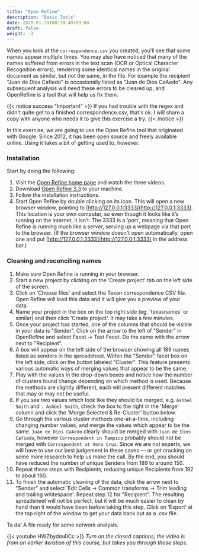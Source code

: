 ```yaml
---
title: "Open Refine"
description: "Basic Tools"
date: 2020-01-28T00:10:48+09:00
draft: false
weight: -3
---
```


When you look at the `correspondence.csv` you created, you'll see that some names appear multiple times. You may also have noticed that many of the names suffered from errors in the text scan (OCR or Optical Character Recognition errors), rendering some identical names in the original document as similar, but not the same, in the file. For example the recipient "Juan de Dios Cafiedo" is occasionally listed as "Juan de Dios CaAedo". Any subsequent analysis will need these errors to be cleared up, and OpenRefine is a tool that will help us fix them.

{{< notice success "Important" >}} If you had trouble with the regex and didn't quite get to a finished correspondence.csv, that's ok. I will share a copy with anyone who needs it to give this exercise a try.
{{< /notice >}}

In this exercise, we are going to use the Open Refine tool that originated with Google. Since 2012, it has been open source and freely available online. Using it takes a bit of getting used to, however.

### Installation

Start by doing the following:

1. Visit the [Open Refine home page](http://openrefine.org/) and watch the three videos.
2. Download [Open Refine 3.3](http://openrefine.org/download.html) to your machine.
3. Follow the installation instructions.
4. Start Open Refine by double clicking on its icon. This will open a new browser window, pointing to [http://127.0.0.1:3333](http://127.0.0.1:3333). This location is your own computer, so even though it looks like it’s running on the internet, it isn’t. The 3333 is a ‘port’, meaning that Open Refine is running much like a server, serving up a webpage via that port to the browser. (If the browser window doesn't open automatically, open one and put [http://127.0.0.1:3333](http://127.0.0.1:3333) in the address bar.)

### Cleaning and reconciling names

1. Make sure Open Refine is running in your browser.
2. Start a new project by clicking on the ‘Create project’ tab on the left side of the screen.
3. Click on ‘Choose files’ and select the Texan correspondence CSV file. Open Refine will load this data and it will give you a preview of your data.
4. Name your project in the box on the top right side (eg. 'texasnames' or similar) and then click ‘Create project’. It may take a few minutes.
5. Once your project has started, one of the columns that should be visible in your data is "Sender". Click on the arrow to the left of "Sender" in OpenRefine and select Facet -> Text Facet. Do the same with the arrow next to "Recipient".
6. A box will appear on the left side of the browser showing all 189 names listed as senders in the spreadsheet.  Within the "Sender" facet box on the left side, click on the button labeled "Cluster". This feature presents various automatic ways of merging values that appear to be the same.
7. Play with the values in the drop-down boxes and notice how the number of clusters found change depending on which method is used. Because the methods are slightly different, each will present different matches that may or may not be useful.
8. If you see two values which look like they should be merged, e.g. `Ashbel Smith` and `. Ashbel Smith`, check the box to the right in the 'Merge' column and click the 'Merge Selected & Re-Cluster' button below.
9. Go through the various cluster methods one-at-a-time, including changing number values, and merge the values which appear to be the same. `Juan de Dios CaAedo` clearly should be merged with `Juan de Dios Cafiedo`, however `Correspondent in Tampico` probably should not be merged with `Correspondent at Vera Cruz`. Since we are not experts, we will have to use our best judgement in these cases — or get cracking on some more research to help us make the call. By the end, you should have reduced the number of unique Senders from 189 to around 150.
10. Repeat these steps with Recipients, reducing unique Recipients from 192 to about 160.
11. To finish the automatic cleaning of the data, click the arrow next to "Sender" and select 'Edit Cells -> Common transforms -> Trim leading and trailing whitespace'.
Repeat step 12 for "Recipient". The resulting spreadsheet will not be perfect, but it will be much easier to clean by hand than it would have been before taking this step.
Click on ‘Export’ at the top right of the window to get your data back out as a .csv file.

Ta da! A file ready for some network analysis.

{{< youtube HWZbydm4iCc >}}
_Turn on the closed captions; the video is from an earlier iteration of this course, but takes you through those steps._
